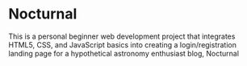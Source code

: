 # Nocturnal
This is a personal beginner web development project that integrates HTML5, CSS, and JavaScript basics into creating a login/registration landing page for a hypothetical astronomy enthusiast blog, Nocturnal
